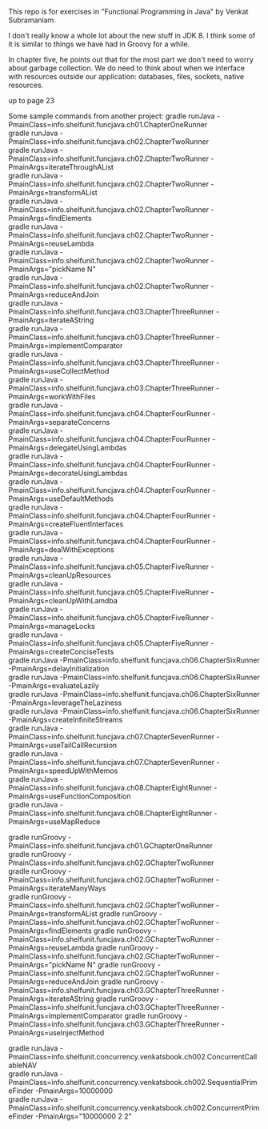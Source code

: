 This repo is for exercises in "Functional Programming in Java" by Venkat Subramaniam.

I don't really know a whole lot about the new stuff in JDK 8. I think some of it is similar to things we have had in Groovy for a while.

In chapter five, he points out that for the most part we don't need to worry about garbage collection. We do need to think about when we interface with resources outside our application: databases, files, sockets, native resources.    

up to page 23  

Some sample commands from another project:
gradle runJava -PmainClass=info.shelfunit.funcjava.ch01.ChapterOneRunner   
gradle runJava -PmainClass=info.shelfunit.funcjava.ch02.ChapterTwoRunner   
gradle runJava -PmainClass=info.shelfunit.funcjava.ch02.ChapterTwoRunner -PmainArgs=iterateThroughAList    
gradle runJava -PmainClass=info.shelfunit.funcjava.ch02.ChapterTwoRunner -PmainArgs=transformAList  
gradle runJava -PmainClass=info.shelfunit.funcjava.ch02.ChapterTwoRunner -PmainArgs=findElements     
gradle runJava -PmainClass=info.shelfunit.funcjava.ch02.ChapterTwoRunner -PmainArgs=reuseLambda   
gradle runJava -PmainClass=info.shelfunit.funcjava.ch02.ChapterTwoRunner -PmainArgs="pickName N"  
gradle runJava -PmainClass=info.shelfunit.funcjava.ch02.ChapterTwoRunner -PmainArgs=reduceAndJoin   
gradle runJava -PmainClass=info.shelfunit.funcjava.ch03.ChapterThreeRunner -PmainArgs=iterateAString  
gradle runJava -PmainClass=info.shelfunit.funcjava.ch03.ChapterThreeRunner -PmainArgs=implementComparator  
gradle runJava -PmainClass=info.shelfunit.funcjava.ch03.ChapterThreeRunner -PmainArgs=useCollectMethod   
gradle runJava -PmainClass=info.shelfunit.funcjava.ch03.ChapterThreeRunner -PmainArgs=workWithFiles     
gradle runJava -PmainClass=info.shelfunit.funcjava.ch04.ChapterFourRunner -PmainArgs=separateConcerns  
gradle runJava -PmainClass=info.shelfunit.funcjava.ch04.ChapterFourRunner -PmainArgs=delegateUsingLambdas   
gradle runJava -PmainClass=info.shelfunit.funcjava.ch04.ChapterFourRunner -PmainArgs=decorateUsingLambdas   
gradle runJava -PmainClass=info.shelfunit.funcjava.ch04.ChapterFourRunner -PmainArgs=useDefaultMethods      
gradle runJava -PmainClass=info.shelfunit.funcjava.ch04.ChapterFourRunner -PmainArgs=createFluentInterfaces   
gradle runJava -PmainClass=info.shelfunit.funcjava.ch04.ChapterFourRunner -PmainArgs=dealWithExceptions   
gradle runJava -PmainClass=info.shelfunit.funcjava.ch05.ChapterFiveRunner -PmainArgs=cleanUpResources   
gradle runJava -PmainClass=info.shelfunit.funcjava.ch05.ChapterFiveRunner -PmainArgs=cleanUpWithLamdba   
gradle runJava -PmainClass=info.shelfunit.funcjava.ch05.ChapterFiveRunner -PmainArgs=manageLocks   
gradle runJava -PmainClass=info.shelfunit.funcjava.ch05.ChapterFiveRunner -PmainArgs=createConciseTests   
gradle runJava -PmainClass=info.shelfunit.funcjava.ch06.ChapterSixRunner -PmainArgs=delayInitialization   
gradle runJava -PmainClass=info.shelfunit.funcjava.ch06.ChapterSixRunner -PmainArgs=evaluateLazily      
gradle runJava -PmainClass=info.shelfunit.funcjava.ch06.ChapterSixRunner -PmainArgs=leverageTheLaziness      
gradle runJava -PmainClass=info.shelfunit.funcjava.ch06.ChapterSixRunner -PmainArgs=createInfiniteStreams   
gradle runJava -PmainClass=info.shelfunit.funcjava.ch07.ChapterSevenRunner -PmainArgs=useTailCallRecursion     
gradle runJava -PmainClass=info.shelfunit.funcjava.ch07.ChapterSevenRunner -PmainArgs=speedUpWithMemos   
gradle runJava -PmainClass=info.shelfunit.funcjava.ch08.ChapterEightRunner -PmainArgs=useFunctionComposition   
gradle runJava -PmainClass=info.shelfunit.funcjava.ch08.ChapterEightRunner -PmainArgs=useMapReduce    






gradle runGroovy -PmainClass=info.shelfunit.funcjava.ch01.GChapterOneRunner    
gradle runGroovy -PmainClass=info.shelfunit.funcjava.ch02.GChapterTwoRunner    
gradle runGroovy -PmainClass=info.shelfunit.funcjava.ch02.GChapterTwoRunner -PmainArgs=iterateManyWays    
gradle runGroovy -PmainClass=info.shelfunit.funcjava.ch02.GChapterTwoRunner -PmainArgs=transformAList
gradle runGroovy -PmainClass=info.shelfunit.funcjava.ch02.GChapterTwoRunner -PmainArgs=findElements
gradle runGroovy -PmainClass=info.shelfunit.funcjava.ch02.GChapterTwoRunner -PmainArgs=reuseLambda
gradle runGroovy -PmainClass=info.shelfunit.funcjava.ch02.GChapterTwoRunner -PmainArgs="pickName N"
gradle runGroovy -PmainClass=info.shelfunit.funcjava.ch02.GChapterTwoRunner -PmainArgs=reduceAndJoin
gradle runGroovy -PmainClass=info.shelfunit.funcjava.ch03.GChapterThreeRunner -PmainArgs=iterateAString
gradle runGroovy -PmainClass=info.shelfunit.funcjava.ch03.GChapterThreeRunner -PmainArgs=implementComparator
gradle runGroovy -PmainClass=info.shelfunit.funcjava.ch03.GChapterThreeRunner -PmainArgs=useInjectMethod      
                
gradle runJava -PmainClass=info.shelfunit.concurrency.venkatsbook.ch002.ConcurrentCallableNAV   
gradle runJava -PmainClass=info.shelfunit.concurrency.venkatsbook.ch002.SequentialPrimeFinder -PmainArgs=10000000   
gradle runJava -PmainClass=info.shelfunit.concurrency.venkatsbook.ch002.ConcurrentPrimeFinder -PmainArgs="10000000 2 2"




